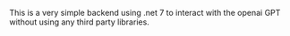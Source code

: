This is a very simple backend using .net 7 to interact with the openai GPT without using any third party libraries.

